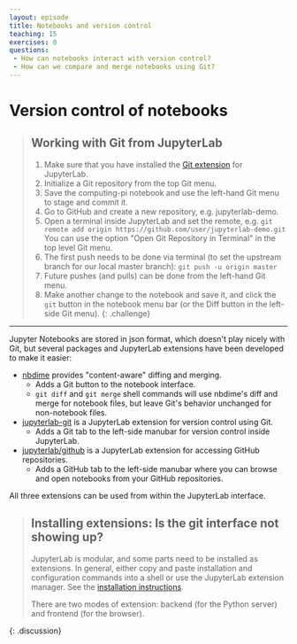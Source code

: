 ```yaml
---
layout: episode
title: Notebooks and version control
teaching: 15
exercises: 0
questions:
 - How can notebooks interact with version control?
 - How can we compare and merge notebooks using Git?
---
```


# Version control of notebooks

> ## Working with Git from JupyterLab
>
> 1. Make sure that you have installed the [Git extension](https://coderefinery.github.io/installation/jupyter/#git-extension) for JupyterLab.
> 2. Initialize a Git repository from the top Git menu.
> 3. Save the computing-pi notebook and use the left-hand Git menu to stage and commit it.
> 4. Go to GitHub and create a new repository, e.g. jupyterlab-demo.
> 5. Open a terminal inside JupyterLab and set the remote, e.g.
>   `git remote add origin https://github.com/user/jupyterlab-demo.git`
>   You can use the option "Open Git Repository in Terminal" in the top level Git menu.
> 6. The first push needs to be done via terminal (to set the upstream
>   branch for our local master branch):
>   `git push -u origin master`
> 7. Future pushes (and pulls) can be done from the left-hand Git menu.
> 8. Make another change to the notebook and save it, and click the
>   `git` button in the notebook menu bar (or the Diff button in the left-side Git menu).
{: .challenge}

---

Jupyter Notebooks are stored in json format, which doesn't play nicely
with Git, but several packages and JupyterLab extensions have been developed
to make it easier:

- [nbdime](http://nbdime.readthedocs.io/en/latest/) provides
  "content-aware" diffing and merging.
  - Adds a Git button to the notebook interface.
  - `git diff` and `git merge` shell commands will use nbdime's diff
    and merge for notebook files, but leave Git's behavior unchanged
    for non-notebook files.
- [jupyterlab-git](https://github.com/jupyterlab/jupyterlab-git)
  is a JupyterLab extension for version control using Git.
  - Adds a Git tab to the left-side manubar for version control inside JupyterLab.
- [jupyterlab/github](https://www.npmjs.com/package/@jupyterlab/github)
  is a JupyterLab extension for accessing GitHub repositories.
  - Adds a GitHub tab to the left-side manubar where you can browse
    and open notebooks from your GitHub repositories.

All three extensions can be used from within the JupyterLab interface.

> ## Installing extensions: Is the git interface not showing up?
>
> JupyterLab is modular, and some parts need to be installed as extensions.
> In general, either copy and paste installation and configuration commands
> into a shell or use the JupyterLab extension manager. See the [installation
> instructions](https://coderefinery.github.io/installation/jupyter/).
>
> There are two modes of extension: backend (for the Python server)
> and frontend (for the browser).
>
{: .discussion}

